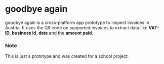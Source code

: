 # goodbye again

goodbye again is a cross-platform app prototype to inspect invoices in Austria.
It uses the QR code on supported invoices to extract data like **VAT-ID**, **business id**, **date** and the **amount paid**.

### Note
This is just a prototype and was created for a school project.